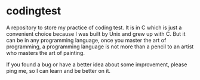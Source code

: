 # codingtest

A repository to store my practice of coding test. It is in C which is just a convenient choice because I was built by Unix and grew up with C. But it can be in any programming language, once you master the art of programming, a programming language is not more than a pencil to an artist who masters the art of painting.

If you found a bug or have a better idea about some improvement, please ping me, so I can learn and be better on it.

